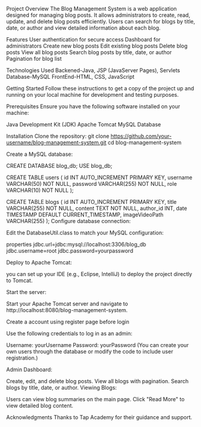 Project Overview
The Blog Management System is a web application designed for managing blog posts. It allows administrators to create, read, update, and delete blog posts efficiently.
Users can search for blogs by title, date, or author and view detailed information about each blog.

Features
  User authentication for secure access
  Dashboard for administrators
  Create new blog posts
  Edit existing blog posts
  Delete blog posts
  View all blog posts
  Search blog posts by title, date, or author
  Pagination for blog list
  
Technologies Used
  Backened-Java, JSP (JavaServer Pages), Servlets
  Database-MySQL
  FrontEnd-HTML, CSS, JavaScript


  Getting Started
  Follow these instructions to get a copy of the project up and running on your local machine for development and testing purposes.

Prerequisites
Ensure you have the following software installed on your machine:

Java Development Kit (JDK)
Apache Tomcat
MySQL Database

Installation
  Clone the repository: git clone https://github.com/your-username/blog-management-system.git
  cd blog-management-system

Create a MySQL database:

CREATE DATABASE blog_db;
USE blog_db;

CREATE TABLE users (
    id INT AUTO_INCREMENT PRIMARY KEY,
    username VARCHAR(50) NOT NULL,
    password VARCHAR(255) NOT NULL,
    role VARCHAR(10) NOT NULL
);

CREATE TABLE blogs (
    id INT AUTO_INCREMENT PRIMARY KEY,
    title VARCHAR(255) NOT NULL,
    content TEXT NOT NULL,
    author_id INT,
    date TIMESTAMP DEFAULT CURRENT_TIMESTAMP,
    imageVideoPath VARCHAR(255)
);
Configure database connection:

Edit the DatabaseUtil.class  to match your MySQL configuration:

properties
jdbc.url=jdbc:mysql://localhost:3306/blog_db
jdbc.username=root
jdbc.password=yourpassword

Deploy to Apache Tomcat:

 you can set up your IDE (e.g., Eclipse, IntelliJ) to deploy the project directly to Tomcat.

Start the server:

Start your Apache Tomcat server and navigate to http://localhost:8080/blog-management-system.

Create a account using register page before login

Use the following credentials to log in as an admin:

Username: yourUsername
Password: yourPassword
(You can create your own users through the database or modify the code to include user registration.)

Admin Dashboard:

Create, edit, and delete blog posts.
View all blogs with pagination.
Search blogs by title, date, or author.
Viewing Blogs:

Users can view blog summaries on the main page.
Click "Read More" to view detailed blog content.

Acknowledgments
Thanks to Tap Academy for their guidance and support.


